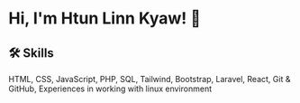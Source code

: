 
# Hi, I'm Htun Linn Kyaw! 👋


## 🛠 Skills
HTML, CSS, JavaScript, PHP, SQL, Tailwind, Bootstrap, Laravel, React, Git & GitHub, Experiences in working with linux environment

